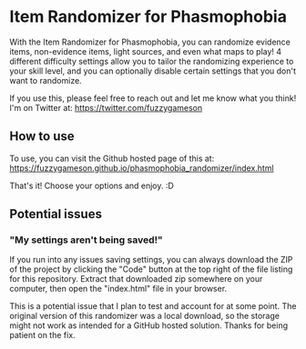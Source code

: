 # Item Randomizer for Phasmophobia

With the Item Randomizer for Phasmophobia, you can randomize evidence items, non-evidence items, light sources, and even what maps to play! 4 different difficulty settings allow you to tailor the randomizing experience to your skill level, and you can optionally disable certain settings that you don't want to randomize.

If you use this, please feel free to reach out and let me know what you think! I'm on Twitter at: https://twitter.com/fuzzygameson 

## How to use

To use, you can visit the Github hosted page of this at: 
https://fuzzygameson.github.io/phasmophobia_randomizer/index.html

That's it! Choose your options and enjoy. :D

## Potential issues

### "My settings aren't being saved!"

If you run into any issues saving settings, you can always download the ZIP of the project by clicking the "Code" button at the top right of the file listing for this repository. Extract that downloaded zip somewhere on your computer, then open the "index.html" file in your browser.

This is a potential issue that I plan to test and account for at some point. The original version of this randomizer was a local download, so the storage might not work as intended for a GitHub hosted solution. Thanks for being patient on the fix.